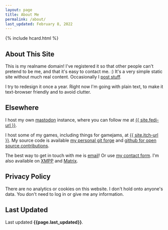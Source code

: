 ```yaml
---
layout: page
title: About Me
permalink: /about/
last_updated: February 8, 2022
---
```


{% include hcard.html %}

## About This Site

This is my realname domain! I've registered it so that other people can't pretend to be me, and that it's easy to contact me. :) It's a very simple static site without much real content. Occasionally I <a href="/blog">post stuff</a>.

I try to redesign it once a year. Right now I'm going with plain text, to make it text-browser friendly and to avoid clutter.

## Elsewhere

I host my own <a href="https://joinmastodon.org/">mastodon</a> instance, where you can follow me at <a href="{{ site.fedi-url }}" target="_blank">{{ site.fedi-url }}</a>.

I host some of my games, including things for gamejams, at <a href="{{ site.itch-url }}" target="_blank">{{ site.itch-url }}</a>. My source code is available <a href="http://git.city-of-glass.net/gitea">my personal git forge</a> and <a href="{{ site.github-url }}">github for open source contributions</a>.

The best way to get in touch with me is [email](mailto:cidney@cidneyhamilton.com)! Or use [my contact form](/contact). I'm also available on [XMPP](xmpp:cidney@im.city-of-glass.net) and [Matrix](https://matrix.to/#/@cidney:matrix.org).

## Privacy Policy

There are no analytics or cookies on this website. I don't hold onto anyone's data. You don't need to log in or give me any information. 

## Last Updated

Last updated **{{page.last_updated}}**.


